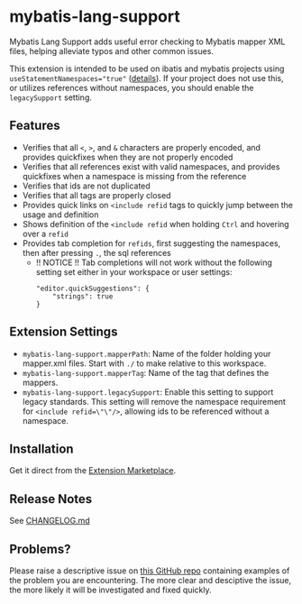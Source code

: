 # mybatis-lang-support
Mybatis Lang Support adds useful error checking to Mybatis mapper XML files, helping alleviate typos and other common issues.

This extension is intended to be used on ibatis and mybatis projects using `useStatementNamespaces="true"` ([details](http://java.ociweb.com/mark/programming/iBATIS.html#MappedStatements)).  If your project does not use this, or utilizes references without namespaces, you should enable the `legacySupport` setting.

## Features
* Verifies that all `<`, `>`, and `&` characters are properly encoded, and provides quickfixes when they are not properly encoded
* Verifies that all references exist with valid namespaces, and provides quickfixes when a namespace is missing from the reference
* Verifies that ids are not duplicated
* Verifies that all tags are properly closed
* Provides quick links on `<include refid` tags to quickly jump between the usage and definition
* Shows definition of the `<include refid` when holding `Ctrl` and hovering over a `refid`
* Provides tab completion for `refids`, first suggesting the namespaces, then after pressing `.`, the sql references
  * !! NOTICE !! Tab completions will not work without the following setting set either in your workspace or user settings:
	```
	"editor.quickSuggestions": {
		"strings": true
	}
	```

## Extension Settings
* `mybatis-lang-support.mapperPath`: Name of the folder holding your mapper.xml files. Start with `./` to make relative to this workspace.
* `mybatis-lang-support.mapperTag`: Name of the tag that defines the mappers.
* `mybatis-lang-support.legacySupport`: Enable this setting to support legacy standards.  This setting will remove the namespace requirement for `<include refid=\"\"/>`, allowing ids to be referenced without a namespace.

## Installation
Get it direct from the [Extension Marketplace](https://marketplace.visualstudio.com/items?itemName=ean-milligan.mybatis-lang-support).

## Release Notes
See [CHANGELOG.md](./CHANGELOG.md)

## Problems?
Please raise a descriptive issue on [this GitHub repo](https://github.com/Burn-E99/mybatis-lang-support/issues) containing examples of the problem you are encountering.  The more clear and desciptive the issue, the more likely it will be investigated and fixed quickly.
